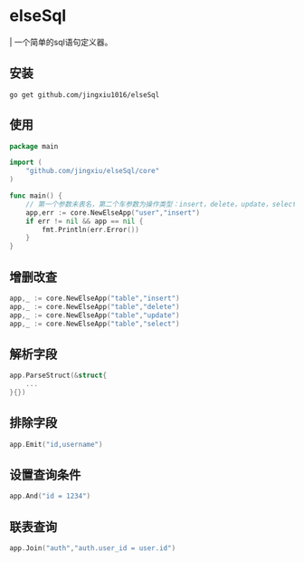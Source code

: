 # elseSql
| 一个简单的sql语句定义器。

## 安装
```shell
go get github.com/jingxiu1016/elseSql
```
## 使用

```go
package main

import (
	"github.com/jingxiu/elseSql/core"
)

func main() {
	// 第一个参数未表名，第二个车参数为操作类型：insert，delete，update，select
	app,err := core.NewElseApp("user","insert")
	if err != nil && app == nil {
		fmt.Println(err.Error())
	}
}

```
## 增删改查
```go
app,_ := core.NewElseApp("table","insert")
app,_ := core.NewElseApp("table","delete")
app,_ := core.NewElseApp("table","update")
app,_ := core.NewElseApp("table","select")
```

## 解析字段
```go
app.ParseStruct(&struct{
	...
}{})
```
## 排除字段
```go
app.Emit("id,username")
```

## 设置查询条件
```go
app.And("id = 1234")
```

## 联表查询
```go
app.Join("auth","auth.user_id = user.id")
```
